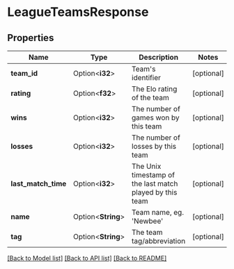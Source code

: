 # LeagueTeamsResponse

## Properties

Name | Type | Description | Notes
------------ | ------------- | ------------- | -------------
**team_id** | Option<**i32**> | Team's identifier | [optional]
**rating** | Option<**f32**> | The Elo rating of the team | [optional]
**wins** | Option<**i32**> | The number of games won by this team | [optional]
**losses** | Option<**i32**> | The number of losses by this team | [optional]
**last_match_time** | Option<**i32**> | The Unix timestamp of the last match played by this team | [optional]
**name** | Option<**String**> | Team name, eg. 'Newbee' | [optional]
**tag** | Option<**String**> | The team tag/abbreviation | [optional]

[[Back to Model list]](../README.md#documentation-for-models) [[Back to API list]](../README.md#documentation-for-api-endpoints) [[Back to README]](../README.md)


